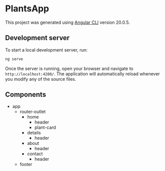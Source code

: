 # PlantsApp

This project was generated using [Angular CLI](https://github.com/angular/angular-cli) version 20.0.5.

## Development server

To start a local development server, run:

```bash
ng serve
```

Once the server is running, open your browser and navigate to `http://localhost:4200/`. The application will automatically reload whenever you modify any of the source files.

## Components

- app
    - router-outlet
        - home
            - header
            - plant-card
        - details
            - header
        - about
            - header
        - contact
            - header
    - footer
